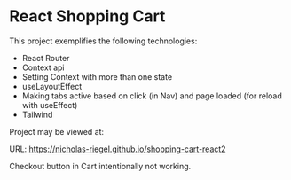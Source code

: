 # React Shopping Cart

This project exemplifies the following technologies:
* React Router
* Context api
* Setting Context with more than one state
* useLayoutEffect
* Making tabs active based on click (in Nav) and page loaded (for reload with useEffect)
* Tailwind

Project may be viewed at:

URL: https://nicholas-riegel.github.io/shopping-cart-react2

Checkout button in Cart intentionally not working. 